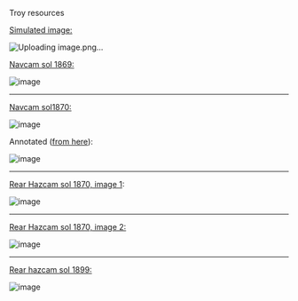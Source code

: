 Troy resources

[Simulated image:](https://www.planetary.org/articles/04-30-mer-update-5)

![Uploading image.png…]()


[Navcam sol 1869:](https://pds-imaging.jpl.nasa.gov/data/mer/spirit/mer2po_0xxx/browse/sol1869/rdr/2p292281357fflb100p2359l2m1.img.jpg)

![image](https://user-images.githubusercontent.com/1620953/175824482-d3603b7f-cf52-4484-b939-23e9900a466d.png)

--------

[Navcam sol1870:](https://pds-imaging.jpl.nasa.gov/data/mer/spirit/mer2no_0xxx/browse/sol1870/rdr/2n292380548fflb159p0691l0m1.img.jpg)

![image](https://user-images.githubusercontent.com/1620953/175823559-54c77150-fa5e-4302-a94f-158597a84e6e.png)


Annotated ([from here](https://agupubs.onlinelibrary.wiley.com/doi/10.1029/2010JE003633)):

![image](https://user-images.githubusercontent.com/1620953/175823615-8c021f71-a813-4525-b158-2c95964f33d9.png)

-------

[Rear Hazcam sol 1870, image 1](https://pds-imaging.jpl.nasa.gov/data/mer/spirit/mer2ho_0xxx/browse/sol1870/rdr/2r292380411fflb159p1312l0m1.img.jpg): 

![image](https://user-images.githubusercontent.com/1620953/175823501-36fc9082-6645-4f51-9e5d-e1da4e8ac691.png)



-------

[Rear Hazcam sol 1870, image 2:](https://pds-imaging.jpl.nasa.gov/data/mer/spirit/mer2ho_0xxx/browse/sol1870/rdr/2r292380411fflb159p1312l0m1.img.jpg)

![image](https://user-images.githubusercontent.com/1620953/175823536-3791eede-5c94-40dc-b890-a628398ba74e.png)

-------

[Rear hazcam sol 1899:](https://pds-imaging.jpl.nasa.gov/data/mer/spirit/mer2ho_0xxx/browse/sol1899/rdr/2r294958155fflb1dnp1354l0m1.img.jpg)

![image](https://user-images.githubusercontent.com/1620953/175823842-f8deb47a-f4e2-48fc-bc27-4457d52e635e.png)



